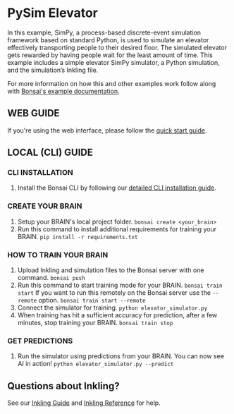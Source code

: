 # PySim Elevator

In this example, SimPy, a process-based discrete-event simulation framework based on standard Python, is used to simulate an elevator effectively transporting people to their desired floor. The simulated elevator gets rewarded by having people wait for the least amount of time. This example includes a simple elevator SimPy simulator, a Python simulation, and the simulation’s Inkling file.

For more information on how this and other examples work follow along with [Bonsai's example documentation](https://docs.bons.ai/examples.html#simpy-elevator-simulation).


## WEB GUIDE

If you're using the web interface, please follow the [quick start guide](https://docs.bons.ai/guides/getting-started.html).

## LOCAL (CLI) GUIDE

### CLI INSTALLATION
1. Install the Bonsai CLI by following our [detailed CLI installation guide](https://docs.bons.ai/guides/cli-install-guide.html).

### CREATE YOUR BRAIN
1. Setup your BRAIN's local project folder.
       `bonsai create <your_brain>`
2. Run this command to install additional requirements for training your BRAIN.
       `pip install -r requirements.txt`

### HOW TO TRAIN YOUR BRAIN
1. Upload Inkling and simulation files to the Bonsai server with one command.
       `bonsai push`
2. Run this command to start training mode for your BRAIN.
       `bonsai train start`
   If you want to run this remotely on the Bonsai server use the `--remote` option.
       `bonsai train start --remote`
3. Connect the simulator for training.
       `python elevator_simulator.py`
4. When training has hit a sufficient accuracy for prediction, after a few minutes, stop training your BRAIN.
       `bonsai train stop`

### GET PREDICTIONS
1. Run the simulator using predictions from your BRAIN. You can now see AI in action!
       `python elevator_simulator.py --predict`

## Questions about Inkling?
See our [Inkling Guide](https://docs.bons.ai/guides/inkling-guide.html) and [Inkling Reference](https://docs.bons.ai/references/inkling-reference.html) for help.